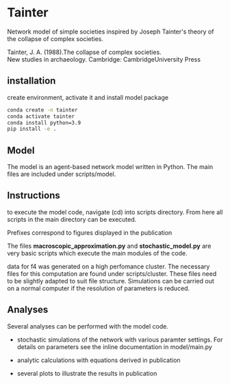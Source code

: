 # Tainter

Network model of simple societies inspired by Joseph Tainter's theory of the
collapse of complex societies.

Tainter, J. A. (1988).The collapse of complex societies.  
New studies in archaeology. Cambridge: CambridgeUniversity Press

## installation

create environment, activate it and install model package

```bash
conda create -n tainter
conda activate tainter
conda install python=3.9
pip install -e .
```

## Model

The model is an agent-based network model written in Python. The main files
are included under scripts/model.

## Instructions

to execute the model code, navigate (cd) into scripts directory. From here all
scripts in the main directory can be executed.

Prefixes correspond to figures displayed in the publication

The files __macroscopic_approximation.py__ and __stochastic_model.py__ are
very basic scripts which execute the main modules of the code.

data for f4 was generated on a high perfomance cluster. The necessary files for
this computation are found under scripts/cluster. These files need to be slightly
adapted to suit file structure. Simulations can be carried out on a normal
computer if the resolution of parameters is reduced.

## Analyses

Several analyses can be performed with the model code.

+ stochastic simulations of the network with various paramter settings.
    For details on parameters see the inline documentation in model/main.py

+ analytic calculations with equations derived in publication

+ several plots to illustrate the results in publication